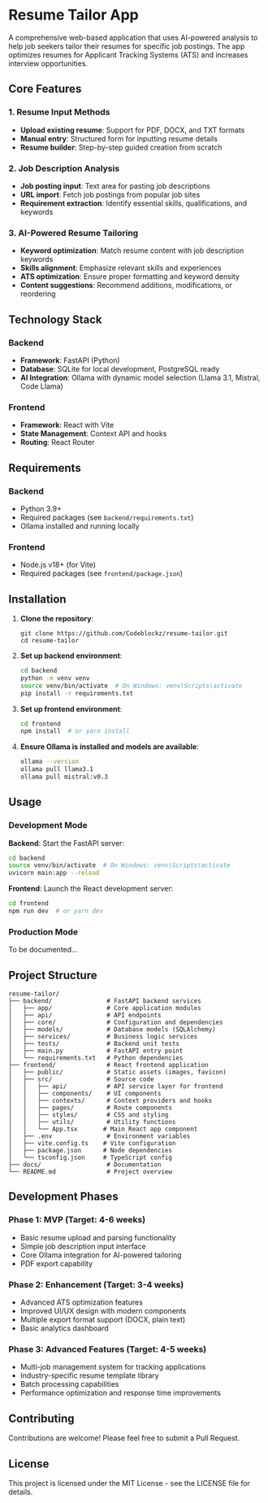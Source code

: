 # Resume Tailor App

A comprehensive web-based application that uses AI-powered analysis to help job seekers tailor their resumes for specific job postings. The app optimizes resumes for Applicant Tracking Systems (ATS) and increases interview opportunities.

## Core Features

### 1. Resume Input Methods
- **Upload existing resume**: Support for PDF, DOCX, and TXT formats
- **Manual entry**: Structured form for inputting resume details
- **Resume builder**: Step-by-step guided creation from scratch

### 2. Job Description Analysis
- **Job posting input**: Text area for pasting job descriptions
- **URL import**: Fetch job postings from popular job sites
- **Requirement extraction**: Identify essential skills, qualifications, and keywords

### 3. AI-Powered Resume Tailoring
- **Keyword optimization**: Match resume content with job description keywords
- **Skills alignment**: Emphasize relevant skills and experiences
- **ATS optimization**: Ensure proper formatting and keyword density
- **Content suggestions**: Recommend additions, modifications, or reordering

## Technology Stack

### Backend
- **Framework**: FastAPI (Python)
- **Database**: SQLite for local development, PostgreSQL ready
- **AI Integration**: Ollama with dynamic model selection (Llama 3.1, Mistral, Code Llama)

### Frontend
- **Framework**: React with Vite
- **State Management**: Context API and hooks
- **Routing**: React Router

## Requirements

### Backend
- Python 3.9+
- Required packages (see `backend/requirements.txt`)
- Ollama installed and running locally

### Frontend
- Node.js v18+ (for Vite)
- Required packages (see `frontend/package.json`)

## Installation

1. **Clone the repository**:
   ```
   git clone https://github.com/Codeblockz/resume-tailor.git
   cd resume-tailor
   ```

2. **Set up backend environment**:
   ```bash
   cd backend
   python -m venv venv
   source venv/bin/activate  # On Windows: venv\Scripts\activate
   pip install -r requirements.txt
   ```

3. **Set up frontend environment**:
   ```bash
   cd frontend
   npm install  # or yarn install
   ```

4. **Ensure Ollama is installed and models are available**:
   ```bash
   ollama --version
   ollama pull llama3.1
   ollama pull mistral:v0.3
   ```

## Usage

### Development Mode

**Backend**: Start the FastAPI server:
```bash
cd backend
source venv/bin/activate  # On Windows: venv\Scripts\activate
uvicorn main:app --reload
```

**Frontend**: Launch the React development server:
```bash
cd frontend
npm run dev  # or yarn dev
```

### Production Mode

To be documented...

## Project Structure

```
resume-tailor/
├── backend/               # FastAPI backend services
│   ├── app/               # Core application modules
│   ├── api/               # API endpoints
│   ├── core/              # Configuration and dependencies
│   ├── models/            # Database models (SQLAlchemy)
│   ├── services/          # Business logic services
│   ├── tests/             # Backend unit tests
│   ├── main.py            # FastAPI entry point
│   └── requirements.txt   # Python dependencies
├── frontend/              # React frontend application
│   ├── public/            # Static assets (images, favicon)
│   ├── src/               # Source code
│   │   ├── api/           # API service layer for frontend
│   │   ├── components/    # UI components
│   │   ├── contexts/      # Context providers and hooks
│   │   ├── pages/         # Route components
│   │   ├── styles/        # CSS and styling
│   │   ├── utils/         # Utility functions
│   │   └── App.tsx       # Main React app component
│   ├── .env               # Environment variables
│   ├── vite.config.ts    # Vite configuration
│   ├── package.json      # Node dependencies
│   └── tsconfig.json     # TypeScript config
├── docs/                  # Documentation
└── README.md              # Project overview

```

## Development Phases

### Phase 1: MVP (Target: 4-6 weeks)
- Basic resume upload and parsing functionality
- Simple job description input interface
- Core Ollama integration for AI-powered tailoring
- PDF export capability

### Phase 2: Enhancement (Target: 3-4 weeks)
- Advanced ATS optimization features
- Improved UI/UX design with modern components
- Multiple export format support (DOCX, plain text)
- Basic analytics dashboard

### Phase 3: Advanced Features (Target: 4-5 weeks)
- Multi-job management system for tracking applications
- Industry-specific resume template library
- Batch processing capabilities
- Performance optimization and response time improvements

## Contributing

Contributions are welcome! Please feel free to submit a Pull Request.

## License

This project is licensed under the MIT License - see the LICENSE file for details.
